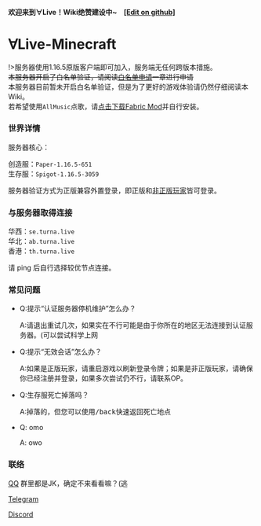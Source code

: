 #### 欢迎来到∀Live！Wiki绝赞建设中~　[\[Edit on github\]](https://github.com/TurnALive/TurnAWiki)




# ∀Live-Minecraft
!>服务器使用1.16.5原版客户端即可加入，服务端无任何跨版本措施。</br>
~~本服务器开启了白名单验证，请阅读[白名单申请](/auth/Whitelist)一章进行申请~~</br>
本服务器目前暂未开启白名单验证，但是为了更好的游戏体验请仍然仔细阅读本Wiki。</br>
若希望使用`AllMusic`点歌，请[点击下载Fabric Mod](https://turnadl.oss-cn-beijing.aliyuncs.com/%5Bfabric-1.16%5DAllMusic-2.3.0%28hotfix%29.jar)并自行安装。

### 世界详情
服务器核心：

创造服：`Paper-1.16.5-651`</br>
生存服：`Spigot-1.16.5-3059`


服务器验证方式为正版兼容外置登录，即正版和[非正版玩家](/auth/HMCL)皆可登录。

### 与服务器取得连接

华西：`se.turna.live`</br>
华北：`ab.turna.live`</br>
香港：`th.turna.live`</br>

请 ping 后自行选择较优节点连接。

### 常见问题
- Q:提示“认证服务器停机维护”怎么办？

	 A:请退出重试几次，如果实在不行可能是由于你所在的地区无法连接到认证服务器。(可以尝试科学上网
- Q:提示“无效会话”怎么办？
  
  A:如果是正版玩家，请重启游戏以刷新登录令牌；如果是非正版玩家，请确保你已经注册并登录，如果多次尝试仍不行，请联系OP。

- Q:生存服死亡掉落吗？

  A:掉落的，但您可以使用<kbd>/back</kbd>快速返回死亡地点

- Q: omo

  A: owo

### 联络
[QQ](https://jq.qq.com/?_wv=1027&k=G0qBG63H) 群里都是JK，确定不来看看嘛？(逃

[Telegram](https://t.me/turnalive)

[Discord](https://discord.gg/vKrN3zn)

